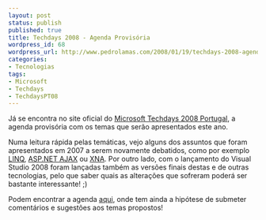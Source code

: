 ```yaml
---
layout: post
status: publish
published: true
title: Techdays 2008 - Agenda Provisória
wordpress_id: 68
wordpress_url: http://www.pedrolamas.com/2008/01/19/techdays-2008-agenda-provisoria/
categories:
- Tecnologias
tags:
- Microsoft
- Techdays
- TechdaysPT08
---
```

Já se encontra no site oficial do [Microsoft Techdays 2008 Portugal](http://www.techdays.pt), a agenda provisória com os temas que serão apresentados este ano.

Numa leitura rápida pelas temáticas, vejo alguns dos assuntos que foram apresentados em 2007 a serem novamente debatidos, como por exemplo [LINQ](http://msdn2.microsoft.com/en-us/netframework/aa904594.aspx), [ASP.NET AJAX](http://www.asp.net/ajax/) ou [XNA](http://www.xna.com/). Por outro lado, com o lançamento do Visual Studio 2008 foram lançadas também as versões finais destas e de outras tecnologias, pelo que saber quais as alterações que sofreram poderá ser bastante interessante! ;)

Podem encontrar a agenda [aqui](http://www.techdays.pt/Blog.aspx), onde tem ainda a hipótese de submeter comentários e sugestões aos temas propostos!
